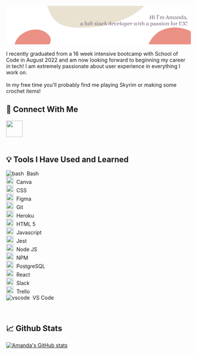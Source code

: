 ![Header](/HeaderSVG.png)
<p>I recently graduated from a 16 week intensive bootcamp with School of Code in August 2022 and am now looking forward to beginning my career in tech! I am extremely passionate about user experience in everything I work on. <br/><br/>In my free time you'll probably find me playing Skyrim or making some crochet items!</p>


<h2>🔗 Connect With Me</h2>

<a href="https://www.linkedin.com/in/amanda-whittaker91">
  <img src="https://cdn.jsdelivr.net/gh/devicons/devicon/icons/linkedin/linkedin-original.svg" width="45" height="45"/>
</a>
<br/><br/>

<h2>💡 Tools I Have Used and Learned</h2>
<p align="left">
<img src="https://cdn.jsdelivr.net/gh/devicons/devicon/icons/bash/bash-original.svg" alt="bash" width="20" height="20"/>&nbsp; Bash<br/>
<img src="https://cdn.jsdelivr.net/gh/devicons/devicon/icons/canva/canva-original.svg" width="20" height="20"/>&nbsp; Canva<br/>
<img src="https://cdn.jsdelivr.net/gh/devicons/devicon/icons/css3/css3-original.svg" width="20" height="20"/>&nbsp; CSS<br/>
<img src="https://cdn.jsdelivr.net/gh/devicons/devicon/icons/figma/figma-original.svg" width="20" height="20"/>&nbsp; Figma<br/>
<img src="https://cdn.jsdelivr.net/gh/devicons/devicon/icons/git/git-original.svg" width="20" height="20"/>&nbsp; Git<br/>
<img src="https://cdn.jsdelivr.net/gh/devicons/devicon/icons/heroku/heroku-original.svg" width="20" height="20"/>&nbsp; Heroku<br/>
<img src="https://cdn.jsdelivr.net/gh/devicons/devicon/icons/html5/html5-original.svg" width="20" height="20"/>&nbsp; HTML 5<br/>
<img src="https://cdn.jsdelivr.net/gh/devicons/devicon/icons/javascript/javascript-original.svg" width="20" height="20"/>&nbsp; Javascript<br/>
<img src="https://cdn.jsdelivr.net/gh/devicons/devicon/icons/jest/jest-plain.svg" width="20" height="20"/>&nbsp; Jest<br/>
<img src="https://cdn.jsdelivr.net/gh/devicons/devicon/icons/nodejs/nodejs-original.svg" width="20" height="20"/>&nbsp; Node JS<br/>
<img src="https://cdn.jsdelivr.net/gh/devicons/devicon/icons/npm/npm-original-wordmark.svg" width="20" height="20"/>&nbsp; NPM<br/>
<img src="https://cdn.jsdelivr.net/gh/devicons/devicon/icons/postgresql/postgresql-original.svg" width="20" height="20"/>&nbsp; PostgreSQL<br/>
<img src="https://cdn.jsdelivr.net/gh/devicons/devicon/icons/react/react-original.svg" width="20" height="20"/>&nbsp; React<br/>
<img src="https://cdn.jsdelivr.net/gh/devicons/devicon/icons/slack/slack-original.svg" width="20" height="20"/>&nbsp; Slack<br/>
<img src="https://cdn.jsdelivr.net/gh/devicons/devicon/icons/trello/trello-plain.svg" width="20" height="20"/>&nbsp; Trello<br/>
<img src="https://cdn.jsdelivr.net/gh/devicons/devicon/icons/vscode/vscode-original.svg" alt="vscode" width="20" height="20"/>&nbsp; VS Code
</p>
<br/>

<h2>📈 Github Stats</h2>

[![Amanda's GitHub stats](https://github-readme-stats.vercel.app/api?username=mandark1&show_icons=true&theme=radical&count_private=true)](https://github.com/mandark1/github-readme-stats)

